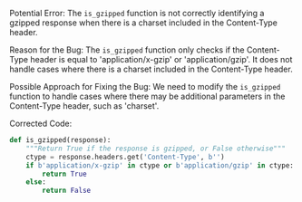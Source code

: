 Potential Error:
The `is_gzipped` function is not correctly identifying a gzipped response when there is a charset included in the Content-Type header.

Reason for the Bug:
The `is_gzipped` function only checks if the Content-Type header is equal to 'application/x-gzip' or 'application/gzip'. It does not handle cases where there is a charset included in the Content-Type header.

Possible Approach for Fixing the Bug:
We need to modify the `is_gzipped` function to handle cases where there may be additional parameters in the Content-Type header, such as 'charset'.

Corrected Code:
```python
def is_gzipped(response):
    """Return True if the response is gzipped, or False otherwise"""
    ctype = response.headers.get('Content-Type', b'')
    if b'application/x-gzip' in ctype or b'application/gzip' in ctype:
        return True
    else:
        return False
```